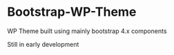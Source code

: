 # Bootstrap-WP-Theme
WP Theme built using mainly bootstrap 4.x components


Still in early development
